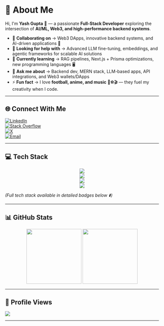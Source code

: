 # 💫 About Me  

Hi, I'm **Yash Gupta** 👋 — a passionate **Full-Stack Developer** exploring the intersection of **AI/ML, Web3, and high-performance backend systems**.  

- 👯 **Collaborating on** → Web3 DApps, innovative backend systems, and AI-driven applications 🚀  
- 🤝 **Looking for help with** → Advanced LLM fine-tuning, embeddings, and agentic frameworks for scalable AI solutions  
- 🌱 **Currently learning** → RAG pipelines, Next.js + Prisma optimizations, new programming languages 🖥️  
- 💬 **Ask me about** → Backend dev, MERN stack, LLM-based apps, API integrations, and Web3 wallets/DApps  
- ⚡ **Fun fact** → I love **football, anime, and music** 🎵⚽🎬 — they fuel my creativity when I code.  

---

## 🌐 Connect With Me  

[![LinkedIn](https://img.shields.io/badge/LinkedIn-%230077B5.svg?logo=linkedin&logoColor=white)](https://linkedin.com/in/yash-rd)  
[![Stack Overflow](https://img.shields.io/badge/-Stackoverflow-FE7A16?logo=stack-overflow&logoColor=white)](https://stackoverflow.com/users/31412848/yash-gupta)  
[![X](https://img.shields.io/badge/X-black.svg?logo=X&logoColor=white)](https://x.com/Y_ash_R_)  
[![Email](https://img.shields.io/badge/Email-D14836?logo=gmail&logoColor=white)](mailto:yg27june.yash@gmail.com)  

---

## 💻 Tech Stack  

<p align="center">  
  <img src="https://skillicons.dev/icons?i=cpp,go,ts,js,python,rust,solidity,html,css" /><br>  
  <img src="https://skillicons.dev/icons?i=react,nextjs,nodejs,express,nestjs,fastapi,prisma,mongodb,postgres,mysql,redis" /><br>  
  <img src="https://skillicons.dev/icons?i=aws,gcp,firebase,docker,kubernetes,git,github,vercel,netlify,cloudflare" /><br>  
  <img src="https://skillicons.dev/icons?i=tailwind,materialui,figma,blender,unity,graphql,opencv,tensorflow,pytorch" />  
</p>  

*(Full tech stack available in detailed badges below ⬇️)*  

---

## 📊 GitHub Stats  

<p align="center">  
  <img src="https://github-readme-stats.vercel.app/api?username=Yash-Gupta&theme=radical&hide_border=false&include_all_commits=true&count_private=true" height="180em" />  
  <img src="https://github-readme-stats.vercel.app/api/top-langs/?username=Yash-Gupta&theme=radical&hide_border=false&layout=compact" height="180em" />  
</p>

---

## 🔢 Profile Views  

[![](https://visitcount.itsvg.in/api?id=YashGupta&icon=0&color=6)](https://visitcount.itsvg.in)  

---

<!-- Built with ❤️ using GPRM ( https://gprm.itsvg.in ) -->
